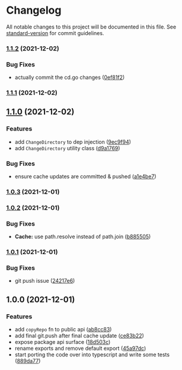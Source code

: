 # Changelog

All notable changes to this project will be documented in this file. See [standard-version](https://github.com/conventional-changelog/standard-version) for commit guidelines.

### [1.1.2](https://github.com/crcarrick/commitmnt/compare/v1.1.1...v1.1.2) (2021-12-02)


### Bug Fixes

* actually commit the cd.go changes ([0ef81f2](https://github.com/crcarrick/commitmnt/commit/0ef81f2bde08008c9ea5093b1a8831440b5b0d32))

### [1.1.1](https://github.com/crcarrick/commitmnt/compare/v1.1.0...v1.1.1) (2021-12-02)

## [1.1.0](https://github.com/crcarrick/commitmnt/compare/v1.0.3...v1.1.0) (2021-12-02)


### Features

* add `ChangeDirectory` to dep injection ([9ec9f94](https://github.com/crcarrick/commitmnt/commit/9ec9f947458f65854af9d141958285d63ff6c69b))
* add `ChangeDirectory` utility class ([d9a1769](https://github.com/crcarrick/commitmnt/commit/d9a1769ed71de9cd483d188bf6d4e75a3784a7ab))


### Bug Fixes

* ensure cache updates are committed & pushed ([a1e4be7](https://github.com/crcarrick/commitmnt/commit/a1e4be7f4b6e4a04b2805391a0c6c94d81fab22c))

### [1.0.3](https://github.com/crcarrick/commitmnt/compare/v1.0.2...v1.0.3) (2021-12-01)

### [1.0.2](https://github.com/crcarrick/commitmnt/compare/v1.0.1...v1.0.2) (2021-12-01)


### Bug Fixes

* **Cache:** use path.resolve instead of path.join ([b885505](https://github.com/crcarrick/commitmnt/commit/b885505e20065c25b3de1cdf2c6c92833d64475f))

### [1.0.1](https://github.com/crcarrick/commitmnt/compare/v1.0.0...v1.0.1) (2021-12-01)


### Bug Fixes

* git push issue ([24217e6](https://github.com/crcarrick/commitmnt/commit/24217e67edf5a2e008406e0680714e8dbd0aac24))

## 1.0.0 (2021-12-01)


### Features

* add `copyRepo` fn to public api ([ab8cc83](https://github.com/crcarrick/commitmnt/commit/ab8cc83b78bdfabc9f96f5aa1e47bcf702821668))
* add final git.push after final cache update ([ce83b22](https://github.com/crcarrick/commitmnt/commit/ce83b22dd9816e5988213234ffe9d9f7b8422ec5))
* expose package api surface ([18d503c](https://github.com/crcarrick/commitmnt/commit/18d503cef7776f921c6e5b2961454c0010b59c2f))
* rename exports and remove default export ([45a97dc](https://github.com/crcarrick/commitmnt/commit/45a97dcfa56cae2385521485a677315380252eb7))
* start porting the code over into typescript and write some tests ([889da77](https://github.com/crcarrick/commitmnt/commit/889da77a22e87efa511b1a5e584672be77cee145))

